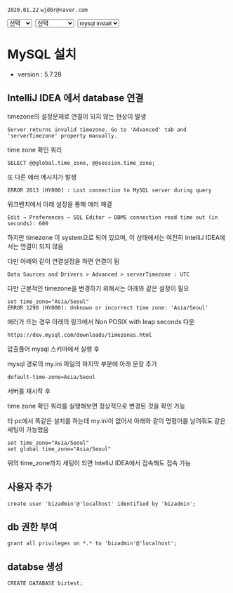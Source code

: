 `2020.01.22`
`wjd0r@naver.com`

<select onchange="location.href=this.value">
  <option>선택</option>
  <option value="https://wjd0r.github.io/">home</option>
</select>&nbsp;
<select onchange="location.href=this.value">
  <option>선택</option>
  <option value="https://wjd0r.github.io/detecting/">탐지 시스템</option>
  <option>추가 예정</option>
</select>&nbsp;
<select onchange="location.href=this.value">
  <option value="">mysql install</option>
</select>

# MySQL 설치

- version : 5.7.28

## IntelliJ IDEA 에서 database 연결

timezone의 설정문제로 연결이 되지 않는 현상이 발생
```
Server returns invalid timezone. Go to 'Advanced' tab and 'serverTimezone' property manually.
```
time zone 확인 쿼리
```
SELECT @@global.time_zone, @@session.time_zone;
```
또 다른 에러 메시지가 발생
```
ERROR 2013 (HY000) : Lost connection to MySQL server during query
```
워크벤치에서 아래 설정을 통해 애러 해결
```
Edit → Preferences → SQL Editor → DBMS connection read time out (in seconds): 600
```
하지만 timezone 이 system으로 되어 있으며,
이 상태에서는 여전히 IntelliJ IDEA에서는 연결이 되지 않음

다만 아래와 같이 연결설정을 하면 연결이 됨
```
Data Sources and Drivers > Advanced > serverTimezone : UTC
```

다만 근본적인 timezone을 변경하기 위해서는 아래와 같은 설정이 필요
```
set time_zone="Asia/Seoul"
ERROR 1298 (HY000): Unknown or incorrect time zone: 'Asia/Seoul'
```
애러가 뜨는 경우 아래의 링크에서 Non POSIX with leap seconds 다운
```
https://dev.mysql.com/downloads/timezones.html
```
압출풀어 mysql 스키마에서 실행 후

mysql 경로의 my.ini 파일의 마지막 부분에 아래 문장 추가
```
default-time-zone=Asia/Seoul
```
서버를 재시작 후

time zone 확인 쿼리를 실행해보면 정상적으로 변경된 것을 확인 가능


타 pc에서 똑같은 설치를 하는데 my.ini이 없어서 아래와 같이 명령어를 날려줘도 같은 세팅이 가능했음
```
set time_zone="Asia/Seoul"
set global time_zone="Asia/Seoul"
```

위의 time_zone까지 세팅이 되면
IntelliJ IDEA에서 접속해도 접속 가능


## 사용자 추가
```
create user 'bizadmin'@'localhost' identified by 'bizadmin';
```

## db 권한 부여
```
grant all privileges on *.* to 'bizadmin'@'localhost';
```

## databse 생성
```
CREATE DATABASE biztest;
```

